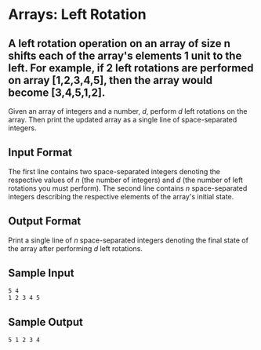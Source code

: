 # Arrays: Left Rotation
## A left rotation operation on an array of size n shifts each of the array's elements 1 unit to the left. For example, if 2 left rotations are performed on array [1,2,3,4,5], then the array would become [3,4,5,1,2].

Given an array of  integers and a number, *d*, perform *d* left rotations on the array. Then print the updated array as a single line of space-separated integers.

## Input Format

The first line contains two space-separated integers denoting the respective values of *n* (the number of integers) and *d* (the number of left rotations you must perform). 
The second line contains *n* space-separated integers describing the respective elements of the array's initial state.

## Output Format

Print a single line of *n* space-separated integers denoting the final state of the array after performing *d* left rotations.

## Sample Input
```
5 4
1 2 3 4 5
```

## Sample Output
```
5 1 2 3 4
```
